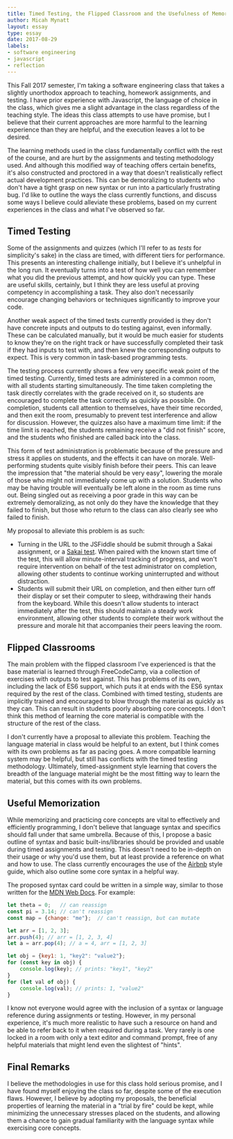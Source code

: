 ```yaml
---
title: Timed Testing, the Flipped Classroom and the Usefulness of Memorization
author: Micah Mynatt
layout: essay
type: essay
date: 2017-08-29
labels:
- software engineering
- javascript
- reflection
---
```


This Fall 2017 semester, I'm taking a software engineering class that takes a slightly unorthodox approach to teaching, homework assignments, and testing. I have prior experience with Javascript, the language of choice in the class, which gives me a slight advantage in the class regardless of the teaching style. The ideas this class attempts to use have promise, but I believe that their current approaches are more harmful to the learning experience than they are helpful, and the execution leaves a lot to be desired.

The learning methods used in the class fundamentally conflict with the rest of the course, and are hurt by the assignments and testing methodology used. And although this modified way of teaching offers certain benefits, it's also constructed and proctored in a way that doesn't realistically reflect actual development practices. This can be demoralizing to students who don't have a tight grasp on new syntax or run into a particularly frustrating bug. I'd like to outline the ways the class currently functions, and discuss some ways I believe could alleviate these problems, based on my current experiences in the class and what I've observed so far.  

## Timed Testing
Some of the assignments and quizzes (which I'll refer to as *tests* for simplicity's sake) in the class are timed, with different tiers for performance. This presents an interesting challenge initially, but I believe it's unhelpful in the long run. It eventually turns into a test of how well you can remember what you did the previous attempt, and how quickly you can type. These are useful skills, certainly, but I think they are less useful at proving competency in accomplishing a task. They also don't necessarily encourage changing behaviors or techniques significantly to improve your code.

Another weak aspect of the timed tests currently provided is they don't have concrete inputs and outputs to do testing against, even informally. These can be calculated manually, but it would be much easier for students to know they're on the right track or have successfully completed their task if they had inputs to test with, and then knew the corresponding outputs to expect. This is very common in task-based programming tests.

The testing process currently shows a few very specific weak point of the timed testing. Currently, timed tests are administered in a common room, with all students starting simultaneously. The time taken completing the task directly correlates with the grade received on it, so students are encouraged to complete the task correctly as quickly as possible. On completion, students call attention to themselves, have their time recorded, and then exit the room, presumably to prevent test interference and allow for discussion. However, the quizzes also have a maximum time limit: if the time limit is reached, the students remaining receive a "did not finish" score, and the students who finished are called back into the class. 

This form of test administration is problematic because of the pressure and stress it applies on students, and the effects it can have on morale. Well-performing students quite visibly finish before their peers. This can leave the impression that "the material should be very easy", lowering the morale of those who might not immediately come up with a solution. Students who may be having trouble will eventually be left alone in the room as time runs out. Being singled out as receiving a poor grade in this way can be extremely demoralizing, as not only do they have the knowledge that they failed to finish, but those who return to the class can also clearly see who failed to finish.

My proposal to alleviate this problem is as such:
- Turning in the URL to the JSFiddle should be submit through a Sakai assignment, or a [Sakai test](https://www.sakaiproject.org/test-and-quizzes). When paired with the known start time of the test, this will allow minute-interval tracking of progress, and won't require intervention on behalf of the test administrator on completion, allowing other students to continue working uninterrupted and without distraction.
- Students will submit their URL on completion, and then either turn off their display or set their computer to sleep, withdrawing their hands from the keyboard. While this doesn't allow students to interact immediately after the test, this should maintain a steady work environment, allowing other students to complete their work without the pressure and morale hit that accompanies their peers leaving the room.

## Flipped Classrooms
The main problem with the flipped classroom I've experienced is that the base material is learned through FreeCodeCamp, via a collection of exercises with outputs to test against. This has problems of its own, including the lack of ES6 support, which puts it at ends with the ES6 syntax required by the rest of the class. Combined with timed testing, students are implicitly trained and encouraged to blow through the material as quickly as they can. This can result in students poorly absorbing core concepts. I don't think this method of learning the core material is compatible with the structure of the rest of the class.

I don't currently have a proposal to alleviate this problem. Teaching the language material in class would be helpful to an extent, but I think comes with its own problems as far as pacing goes. A more compatible learning system may be helpful, but still has conflicts with the timed testing methodology. Ultimately, timed-assignment style learning that covers the breadth of the language material might be the most fitting way to learn the material, but this comes with its own problems. 

## Useful Memorization
While memorizing and practicing core concepts are vital to effectively and efficiently programming, I don't believe that language syntax and specifics should fall under that same umbrella. Because of this, I propose a basic outline of syntax and basic built-ins/libraries should be provided and usable during timed assignments and testing. This doesn't need to be in-depth on their usage or why you'd use them, but at least provide a reference on what and how to use. The class currently encourages the use of the [Airbnb](https://github.com/airbnb/javascript) style guide, which also outline some core syntax in a helpful way.

The proposed syntax card could be written in a simple way, similar to those written for the [MDN Web Docs](https://developer.mozilla.org/en-US/docs/Web/JavaScript). For example:
```js
let theta = 0;   // can reassign
const pi = 3.14; // can't reassign
const map = {change: "me"};  // can't reassign, but can mutate

let arr = [1, 2, 3];
arr.push(4); // arr = [1, 2, 3, 4]
let a = arr.pop(4); // a = 4, arr = [1, 2, 3]

let obj = {key1: 1, "key2": "value2"};
for (const key in obj) { 
	console.log(key); // prints: "key1", "key2" 
}
for (let val of obj) { 
	console.log(val); // prints: 1, "value2"
}
```

I know not everyone would agree with the inclusion of a syntax or language reference during assignments or testing. However, in my personal experience, it's much more realistic to have such a resource on hand and be able to refer back to it when required during a task. Very rarely is one locked in a room with only a text editor and command prompt, free of any helpful materials that might lend even the slightest of "hints".

## Final Remarks

I believe the methodologies in use for this class hold serious promise, and I have found myself enjoying the class so far, despite some of the execution flaws. However, I believe by adopting my proposals, the beneficial properties of learning the material in a "trial by fire" could be kept, while minimizing the unnecessary stresses placed on the students, and allowing them a chance to gain gradual familiarity with the language syntax while exercising core concepts.

